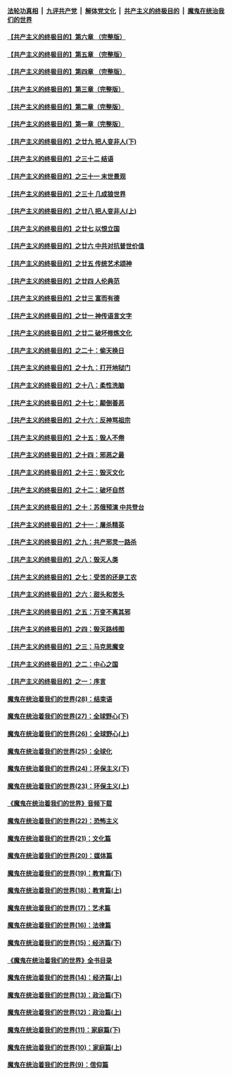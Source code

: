 

####  [法轮功真相](../../../../basic/blob/master/README.md?t=05261001) &nbsp;|&nbsp; [九评共产党](../../../../9ping.md/blob/master/README.md?t=05261001) &nbsp;|&nbsp; [解体党文化](../../../../jtdwh.md/blob/master/README.md?t=05261001)  &nbsp;|&nbsp; [共产主义的终极目的](../../../../gczydzjmd.md/blob/master/README.md?t=05261001) &nbsp;|&nbsp; [魔鬼在统治我们的世界](../../../../mgztzwmdsj.md/blob/master/README.md?t=05261001) 

#### [【共产主义的终极目的】第六章 （完整版）](../pages/nsc422/n11428913.md?t=05261001) 

#### [【共产主义的终极目的】第五章 （完整版）](../pages/nsc422/n11428912.md?t=05261001) 

#### [【共产主义的终极目的】第四章 （完整版）](../pages/nsc422/n11428907.md?t=05261001) 

#### [【共产主义的终极目的】第三章（完整版）](../pages/nsc422/n11428848.md?t=05261001) 

#### [【共产主义的终极目的】第二章（完整版）](../pages/nsc422/n11428831.md?t=05261001) 

#### [【共产主义的终极目的】第一章（完整版）](../pages/nsc422/n11417651.md?t=05261001) 

#### [【共产主义的终极目的】之廿九 把人变非人(下)](../pages/nsc422/n11344140.md?t=05261001) 

#### [【共产主义的终极目的】之三十二 结语](../pages/nsc422/n11360535.md?t=05261001) 

#### [【共产主义的终极目的】之三十一 末世景观](../pages/nsc422/n11351129.md?t=05261001) 

#### [【共产主义的终极目的】之三十 几成狼世界](../pages/nsc422/n11348280.md?t=05261001) 

#### [【共产主义的终极目的】之廿八 把人变非人(上)](../pages/nsc422/n11340492.md?t=05261001) 

#### [【共产主义的终极目的】之廿七 以恨立国](../pages/nsc422/n11336944.md?t=05261001) 

#### [【共产主义的终极目的】之廿六 中共对抗普世价值](../pages/nsc422/n11324785.md?t=05261001) 

#### [【共产主义的终极目的】之廿五 传统艺术颂神](../pages/nsc422/n11296396.md?t=05261001) 

#### [【共产主义的终极目的】之廿四 人伦典范](../pages/nsc422/n11296397.md?t=05261001) 

#### [【共产主义的终极目的】之廿三 富而有德](../pages/nsc422/n11283598.md?t=05261001) 

#### [【共产主义的终极目的】之廿一 神传语言文字](../pages/nsc422/n11263265.md?t=05261001) 

#### [【共产主义的终极目的】之廿二 破坏修炼文化](../pages/nsc422/n11245728.md?t=05261001) 

#### [【共产主义的终极目的】之二十：偷天换日](../pages/nsc422/n11238846.md?t=05261001) 

#### [【共产主义的终极目的】之十九：打开地狱门](../pages/nsc422/n11206376.md?t=05261001) 

#### [【共产主义的终极目的】之十八：柔性洗脑](../pages/nsc422/n11199994.md?t=05261001) 

#### [【共产主义的终极目的】之十七：颠倒善恶](../pages/nsc422/n11179782.md?t=05261001) 

#### [【共产主义的终极目的】之十六：反神骂祖宗](../pages/nsc422/n11166798.md?t=05261001) 

#### [【共产主义的终极目的】之十五：毁人不倦](../pages/nsc422/n11166792.md?t=05261001) 

#### [【共产主义的终极目的】之十四：邪恶之最](../pages/nsc422/n11150249.md?t=05261001) 

#### [【共产主义的终极目的】之十三：毁灭文化](../pages/nsc422/n11135227.md?t=05261001) 

#### [【共产主义的终极目的】之十二：破坏自然](../pages/nsc422/n11135214.md?t=05261001) 

#### [【共产主义的终极目的】之十：苏俄预演 中共登台](../pages/nsc422/n11118424.md?t=05261001) 

#### [【共产主义的终极目的】之十一：屠杀精英](../pages/nsc422/n11118442.md?t=05261001) 

#### [【共产主义的终极目的】之九：共产邪灵一路杀](../pages/nsc422/n11114139.md?t=05261001) 

#### [【共产主义的终极目的】之八：毁灭人类](../pages/nsc422/n11108503.md?t=05261001) 

#### [【共产主义的终极目的】之七：受苦的还是工农](../pages/nsc422/n11101809.md?t=05261001) 

#### [【共产主义的终极目的】之六：甜头和苦头](../pages/nsc422/n11096971.md?t=05261001) 

#### [【共产主义的终极目的】之五：万变不离其邪](../pages/nsc422/n11091285.md?t=05261001) 

#### [【共产主义的终极目的】之四：毁灭路线图](../pages/nsc422/n11086284.md?t=05261001) 

#### [【共产主义的终极目的】之三：马克思魔变](../pages/nsc422/n11061941.md?t=05261001) 

#### [【共产主义的终极目的】之二：中心之国](../pages/nsc422/n11047728.md?t=05261001) 

#### [【共产主义的终极目的】之一：序言](../pages/nsc422/n11086077.md?t=05261001) 

#### [魔鬼在统治着我们的世界(28)：结束语](../pages/nsc422/n10936246.md?t=05261001) 

#### [魔鬼在统治着我们的世界(27)：全球野心(下)](../pages/nsc422/n10928319.md?t=05261001) 

#### [魔鬼在统治着我们的世界(26)：全球野心(上)](../pages/nsc422/n10900318.md?t=05261001) 

#### [魔鬼在统治着我们的世界(25)：全球化](../pages/nsc422/n10788205.md?t=05261001) 

#### [魔鬼在统治着我们的世界(24)：环保主义(下)](../pages/nsc422/n10695307.md?t=05261001) 

#### [魔鬼在统治着我们的世界(23)：环保主义(上)](../pages/nsc422/n10688613.md?t=05261001) 

#### [《魔鬼在统治着我们的世界》音频下载](../pages/nsc422/n10635553.md?t=05261001) 

#### [魔鬼在统治着我们的世界(22)：恐怖主义](../pages/nsc422/n10614727.md?t=05261001) 

#### [魔鬼在统治着我们的世界(21)：文化篇](../pages/nsc422/n10597706.md?t=05261001) 

#### [魔鬼在统治着我们的世界(20)：媒体篇](../pages/nsc422/n10586579.md?t=05261001) 

#### [魔鬼在统治着我们的世界(19)：教育篇(下)](../pages/nsc422/n10564808.md?t=05261001) 

#### [魔鬼在统治着我们的世界(18)：教育篇(上)](../pages/nsc422/n10526970.md?t=05261001) 

#### [魔鬼在统治着我们的世界(17)：艺术篇](../pages/nsc422/n10499093.md?t=05261001) 

#### [魔鬼在统治着我们的世界(16)：法律篇](../pages/nsc422/n10485969.md?t=05261001) 

#### [魔鬼在统治着我们的世界(15)：经济篇(下)](../pages/nsc422/n10469975.md?t=05261001) 

#### [《魔鬼在统治着我们的世界》全书目录](../pages/nsc422/n10464261.md?t=05261001) 

#### [魔鬼在统治着我们的世界(14)：经济篇(上)](../pages/nsc422/n10457370.md?t=05261001) 

#### [魔鬼在统治着我们的世界(13)：政治篇(下)](../pages/nsc422/n10448270.md?t=05261001) 

#### [魔鬼在统治着我们的世界(12)：政治篇(上)](../pages/nsc422/n10444576.md?t=05261001) 

#### [魔鬼在统治着我们的世界(11)：家庭篇(下)](../pages/nsc422/n10440961.md?t=05261001) 

#### [魔鬼在统治着我们的世界(10)：家庭篇(上)](../pages/nsc422/n10435448.md?t=05261001) 

#### [魔鬼在统治着我们的世界(9)：信仰篇](../pages/nsc422/n10432159.md?t=05261001) 

